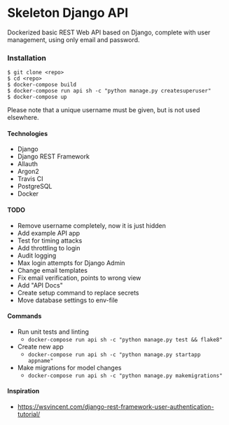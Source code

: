 # Skeleton Django API

Dockerized basic REST Web API based on Django, complete with user management, using only email and password.

### Installation
```
$ git clone <repo>
$ cd <repo>
$ docker-compose build
$ docker-compose run api sh -c "python manage.py createsuperuser"
$ docker-compose up
```
Please note that a unique username must be given, but is not used elsewhere.

#### Technologies
 * Django
 * Django REST Framework
 * Allauth
 * Argon2
 * Travis CI
 * PostgreSQL
 * Docker

#### TODO
 * Remove username completely, now it is just hidden
 * Add example API app
 * Test for timing attacks
 * Add throttling to login
 * Audit logging
 * Max login attempts for Django Admin
 * Change email templates
 * Fix email verification, points to wrong view
 * Add "API Docs"
 * Create setup command to replace secrets
 * Move database settings to env-file

#### Commands
 * Run unit tests and linting
   - ```docker-compose run api sh -c "python manage.py test && flake8"```
 * Create new app
   - ```docker-compose run api sh -c "python manage.py startapp appname"```
 * Make migrations for model changes
   - ```docker-compose run api sh -c "python manage.py makemigrations"```

#### Inspiration
 * https://wsvincent.com/django-rest-framework-user-authentication-tutorial/
